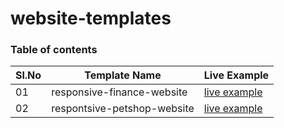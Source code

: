 # website-templates
### Table of contents

|Sl.No| Template Name  | Live Example |
|-----|----------------|--------------|
|  01  | responsive-finance-website |[live example](https://mredgarr.github.io/website-templates/responsive-finance-website/)|	                                                  
|  02  | respontsive-petshop-website |[live example](https://mredgarr.github.io/website-templates/respontsive-petshop-website/)|